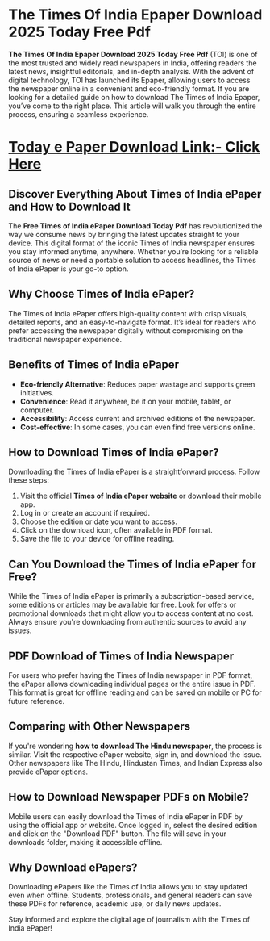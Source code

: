 # The Times Of India Epaper Download 2025 Today Free Pdf
**The Times Of India Epaper Download 2025 Today Free Pdf** (TOI) is one of the most trusted and widely read newspapers in India, offering readers the latest news, insightful editorials, and in-depth analysis. With the advent of digital technology, TOI has launched its Epaper, allowing users to access the newspaper online in a convenient and eco-friendly format. If you are looking for a detailed guide on how to download The Times of India Epaper, you’ve come to the right place. This article will walk you through the entire process, ensuring a seamless experience.
# [Today e Paper Download Link:- Click Here](https://tajainfo.in/instagram-5000-reels-views-free/)

## Discover Everything About Times of India ePaper and How to Download It

The **Free Times of India ePaper Download Today Pdf** has revolutionized the way we consume news by bringing the latest updates straight to your device. This digital format of the iconic Times of India newspaper ensures you stay informed anytime, anywhere. Whether you’re looking for a reliable source of news or need a portable solution to access headlines, the Times of India ePaper is your go-to option.

## Why Choose Times of India ePaper?
The Times of India ePaper offers high-quality content with crisp visuals, detailed reports, and an easy-to-navigate format. It’s ideal for readers who prefer accessing the newspaper digitally without compromising on the traditional newspaper experience.

## Benefits of Times of India ePaper
- **Eco-friendly Alternative**: Reduces paper wastage and supports green initiatives.  
- **Convenience**: Read it anywhere, be it on your mobile, tablet, or computer.  
- **Accessibility**: Access current and archived editions of the newspaper.  
- **Cost-effective**: In some cases, you can even find free versions online.  

## How to Download Times of India ePaper?
Downloading the Times of India ePaper is a straightforward process. Follow these steps:  
1. Visit the official **Times of India ePaper website** or download their mobile app.  
2. Log in or create an account if required.  
3. Choose the edition or date you want to access.  
4. Click on the download icon, often available in PDF format.  
5. Save the file to your device for offline reading.  

## Can You Download the Times of India ePaper for Free?
While the Times of India ePaper is primarily a subscription-based service, some editions or articles may be available for free. Look for offers or promotional downloads that might allow you to access content at no cost. Always ensure you're downloading from authentic sources to avoid any issues.

## PDF Download of Times of India Newspaper
For users who prefer having the Times of India newspaper in PDF format, the ePaper allows downloading individual pages or the entire issue in PDF. This format is great for offline reading and can be saved on mobile or PC for future reference.

## Comparing with Other Newspapers
If you're wondering **how to download The Hindu newspaper**, the process is similar. Visit the respective ePaper website, sign in, and download the issue. Other newspapers like The Hindu, Hindustan Times, and Indian Express also provide ePaper options.

## How to Download Newspaper PDFs on Mobile?
Mobile users can easily download the Times of India ePaper in PDF by using the official app or website. Once logged in, select the desired edition and click on the "Download PDF" button. The file will save in your downloads folder, making it accessible offline.

## Why Download ePapers?
Downloading ePapers like the Times of India allows you to stay updated even when offline. Students, professionals, and general readers can save these PDFs for reference, academic use, or daily news updates.

Stay informed and explore the digital age of journalism with the Times of India ePaper!
